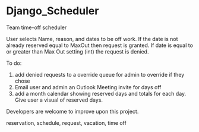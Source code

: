 # Django_Scheduler
Team time-off scheduler

User selects Name, reason, and dates to be off work. If the date is not already reserved equal to MaxOut then request is granted. If date is equal to or greater than Max Out setting (int) the request is denied.

To do:
1.	add denied requests to a override queue for admin to override if they chose
2.	Email user and admin an Outlook Meeting invite for days off
3.	add a month calendar showing reserved days and totals for each day. Give user a visual of reserved days.

Developers are welcome to improve upon this project.

reservation, schedule, request, vacation, time off
